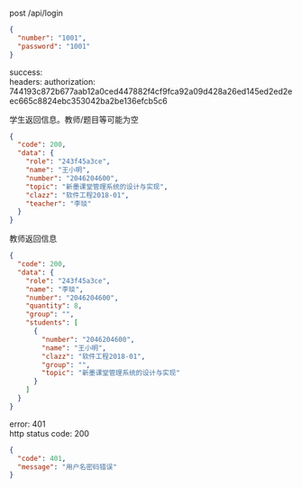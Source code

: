 post /api/login

```json
{
  "number": "1001",
  "password": "1001"
}
```
success:  
headers: authorization: 744193c872b677aab12a0ced447882f4cf9fca92a09d428a26ed145ed2ed2eec665c8824ebc353042ba2be136efcb5c6

学生返回信息。教师/题目等可能为空
```json
{
  "code": 200,
  "data": {
    "role": "243f45a3ce",
    "name": "王小明",
    "number": "2046204600",
    "topic": "新墨课堂管理系统的设计与实现",
    "clazz": "软件工程2018-01",
    "teacher": "李琰"
  }
}
```
教师返回信息  
```json
{
  "code": 200,
  "data": {
    "role": "243f45a3ce",
    "name": "李琰",
    "number": "2046204600",
    "quantity": 8,
    "group": "",
    "students": [
      {
        "number": "2046204600",
        "name": "王小明",
        "clazz": "软件工程2018-01",
        "group": "",
        "topic": "新墨课堂管理系统的设计与实现"
      }
    ]
  }
}
```

error: 401  
http status code: 200
```json
{
  "code": 401,
  "message": "用户名密码错误"
}
```